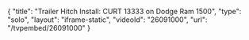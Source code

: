 {
    "title": "Trailer Hitch Install: CURT 13333 on Dodge Ram 1500",
    "type": "solo",
    "layout": "iframe-static",
    "videoId": "26091000",
    "url": "\/tvpembed\/26091000"
}